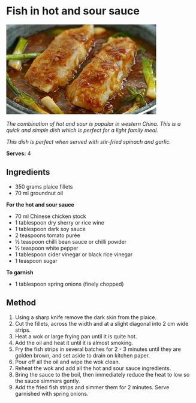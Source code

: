 # Fish in hot and sour sauce

![Name](resources/hot-sour-fish.jpg)

*The combination of hot and sour is popular in western China. This is a quick and simple dish which is perfect for a light family meal.* 

*This dish is perfect when served with stir-fried spinach and garlic.*

**Serves:** 4

## Ingredients
- 350 grams plaice fillets
- 70 ml groundnut oil

**For the hot and sour sauce**  
- 70 ml Chinese chicken stock
- 1 tablespoon dry sherry or rice wine
- 1 tablespoon dark soy sauce
- 2 teaspoons tomato purée
- ½ teaspoon chilli bean sauce or chilli powder
- ½ teaspoon white pepper
- 1 tablespoon cider vinegar or black rice vinegar
- 1 teaspoon sugar

**To garnish**
- 1 tablespoon spring onions (finely chopped)

## Method
1. Using a sharp knife remove the dark skin from the plaice.
1. Cut the fillets, across the width and at a slight diagonal into 2 cm wide strips.
1. Heat a wok or large frying pan until it is quite hot.
1. Add the oil and heat it until it is almost smoking.
1. Fry the fish strips in several batches for 2 - 3 minutes until they are golden brown, and set aside to drain on kitchen paper.
1. Pour off all the oil and wipe the wok clean.
1. Reheat the wok and add all the hot and sour sauce ingredients.
1. Bring the sauce to the boil, then immediately reduce the heat to low so the sauce simmers gently.
1. Add the fried fish strips and simmer them for 2 minutes.
Serve garnished with spring onions.
